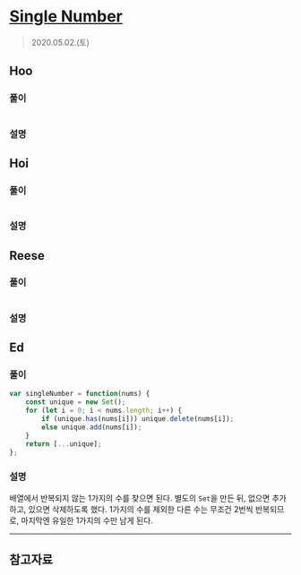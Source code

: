 # [Single Number](https://leetcode.com/explore/interview/card/top-interview-questions-easy/92/array/549/)

> 2020.05.02.(토)

## Hoo

### 풀이

```js
```

### 설명

## Hoi

### 풀이

```js
```

### 설명

## Reese

### 풀이

```js
```

### 설명

## Ed

### 풀이

```js
var singleNumber = function(nums) {
    const unique = new Set();
    for (let i = 0; i < nums.length; i++) {
        if (unique.has(nums[i])) unique.delete(nums[i]);
        else unique.add(nums[i]);
    }
    return [...unique];
};
```

### 설명

배열에서 반복되지 않는 1가지의 수를 찾으면 된다. 별도의 `Set`을 만든 뒤, 없으면 추가하고, 있으면 삭제하도록 했다. 1가지의 수를 제외한 다른 수는 무조건 2번씩 반복되므로, 마지막엔 유일한 1가지의 수만 남게 된다.

---

## 참고자료
